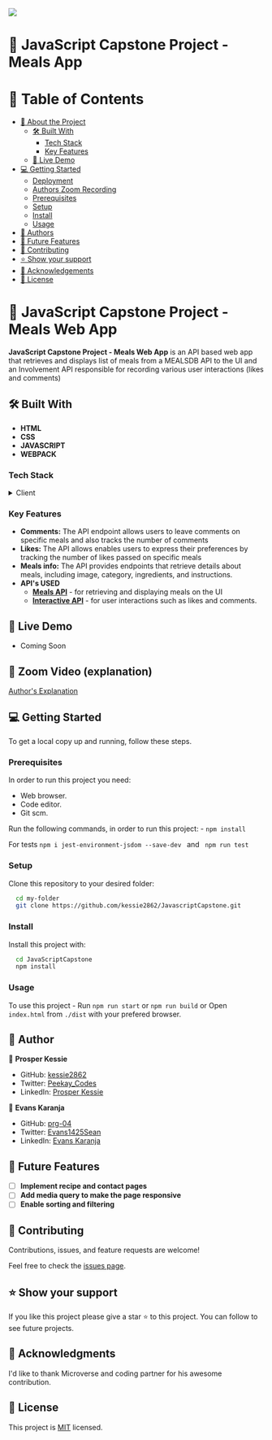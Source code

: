 ![](https://img.shields.io/badge/Microverse-blueviolet)

# 📖 JavaScript Capstone Project - Meals App

# 📗 Table of Contents

- [📖 About the Project](#about-project)
  - [🛠 Built With](#built-with)
    - [Tech Stack](#tech-stack)
    - [Key Features](#key-features)
  - [🚀 Live Demo](#live-demo)
- [💻 Getting Started](#getting-started)
  - [Deployment](#live-demo)
  - [Authors Zoom Recording](#zoom)
  - [Prerequisites](#prerequisites)
  - [Setup](#setup)
  - [Install](#install)
  - [Usage](#usage)
- [👥 Authors](#authors)
- [🔭 Future Features](#future-features)
- [🤝 Contributing](#contributing)
- [⭐️ Show your support](#support)
- [🙏 Acknowledgements](#acknowledgements)
- [📝 License](#license)

# 📖 JavaScript Capstone Project - Meals Web App <a name="about-project"></a>

**JavaScript Capstone Project - Meals Web App** is an API based web app that retrieves and displays list of meals from a MEALSDB API to the UI and an Involvement API responsible for recording various user interactions (likes and comments)

## 🛠 Built With <a name="built-with"></a>

- **HTML**
- **CSS**
- **JAVASCRIPT**
- **WEBPACK**

### Tech Stack <a name="tech-stack"></a>

<details>
  <summary>Client</summary>
  <ul>
    <li>HTML & CSS</li>
    <li>JavaScript & ES6 Modules</li>
    <li> Webpack </li>
    <li> API </li>
    <li> Jest </li>
  </ul>
</details>

### Key Features <a name="key-features"></a>

- **Comments:** The API endpoint allows users to leave comments on specific meals and also tracks the number of comments
- **Likes:** The API allows enables users to express their preferences by tracking the number of likes passed on specific meals
- **Meals info:** The API provides endpoints that retrieve details about meals, including image, category, ingredients, and instructions.
- **API's USED**
  - **[Meals API](https://www.themealdb.com/api/json/v1/1/filter.php?c=Chicken)** - for retrieving and displaying meals on the UI
  - **[Interactive API](https://us-central1-involvement-api.cloudfunctions.net/capstoneApi/apps/9vUKLfgfPbeVlsgu5dzp)** - for user interactions such as likes and comments.

<!-- GETTING STARTED -->

## 🚀 Live Demo <a name="live-demo"></a>

- Coming Soon

## 🚀 Zoom Video (explanation) <a name="zoom"></a>

[Author's Explanation](https://drive.google.com/file/d/1rSGYnAz1xglacDXcPURwLSgECzQ9TU28/view?usp=drive_link)

## 💻 Getting Started <a name="getting-started"></a>

To get a local copy up and running, follow these steps.

### Prerequisites

In order to run this project you need:

- Web browser.
- Code editor.
- Git scm.

Run the following commands, 
in order to run this project: - `npm install`

For tests `npm i jest-environment-jsdom --save-dev ` and ` npm run test`

### Setup

Clone this repository to your desired folder:

```sh
  cd my-folder
  git clone https://github.com/kessie2862/JavascriptCapstone.git
```

### Install

Install this project with:

```sh
  cd JavaScriptCapstone
  npm install
```

### Usage

To use this project - Run `npm run start` or `npm run build` or 
Open `index.html` from `./dist` with your prefered browser.

## 👥 Author <a name="authors"></a>

👤 **Prosper Kessie**

- GitHub: [kessie2862](https://github.com/kessie2862)
- Twitter: [Peekay_Codes](https://twitter.com/Peekay_Codes)
- LinkedIn: [Prosper Kessie](https://www.linkedin.com/in/prosper-kessie-363968171/)

👤 **Evans Karanja**

- GitHub: [prg-04](https://github.com/prg-04)
- Twitter: [Evans1425Sean](https://twitter.com/Evans1425Sean)
- LinkedIn: [Evans Karanja](https://www.linkedin.com/in/evanson-karanja-3549841b8/)

<!-- FUTURE FEATURES -->

## 🔭 Future Features <a name="future-features"></a>

- [ ] **Implement recipe and contact pages**
- [ ] **Add media query to make the page responsive**
- [ ] **Enable sorting and filtering**

<!-- CONTRIBUTING -->

## 🤝 Contributing <a name="contributing"></a>

Contributions, issues, and feature requests are welcome!

Feel free to check the [issues page](https://github.com/yordinia/JavaScript-Capstone/issues).

<!-- SUPPORT -->

## ⭐️ Show your support <a name="support"></a>

If you like this project please give a star ⭐️ to this project. You can follow to see future projects.

<!-- ACKNOWLEDGEMENTS -->

## 🙏 Acknowledgments <a name="acknowledgements"></a>

I'd like to thank Microverse and coding partner for his awesome contribution.

## 📝 License <a name="license"></a>

This project is [MIT](LICENSE) licensed.

